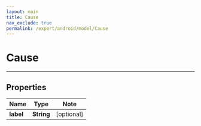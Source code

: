 ```yaml
---
layout: main
title: Cause
nav_exclude: true
permalink: /expert/android/model/Cause
---
```


# Cause

---

## Properties

Name | Type | Note
---- | ---- | ----
**label** | **String** | [optional] 

